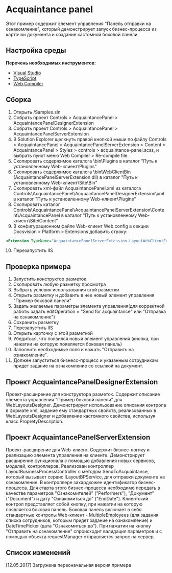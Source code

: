 # Acquaintance panel

Этот пример содержит элемент управления "Панель отправки на ознакомление", который демонстрирует запуск бизнес-процесса из карточки документа и создание кастомной боковой панели.

## Настройка среды

**Перечень необходимых инструментов:** 
* [Visual Studio](https://www.visualstudio.com)
* [TypeScript](https://www.typescriptlang.org)
* [Web Compiler](https://marketplace.visualstudio.com/items?itemName=MadsKristensen.WebCompiler)

## Сборка

1. Открыть /Samples.sln
2. Собрать проект Controls > AcquaintancePanel > AcquaintancePanelDesignerExtension
3. Собрать проект Controls > AcquaintancePanel > AcquaintancePanelServerExtension
4. В Solution Explorer щелкнуть правой кнопкой мыши по файлу Controls > AcquaintancePanel > AcquaintancePanelServerExtension > Content > AcquaintancePanel > Styles > controls > acquaintance-panel.scss, 
и выбрать пункт меню Web Compiler > Re-compile file.
5. Скопировать содержимое каталога \bin\Plugins в каталог "Путь к установленному Web-клиент\Plugins"
6. Скопировать содержимое каталога \bin\WebClientBin (AcquaintancePanelServerExtension.dll) в каталог "Путь к установленному Web-клиент\Site\Bin"
7. Скопировать xml-файл AcquaintancePanel.xml из каталога Controls\AcquaintancePanel\AcquaintancePanelDesignerExtension\xml в каталог "Путь к установленному Web-клиент\Plugins"
8. Скопировать каталог Controls\AcquaintancePanel\AcquaintancePanelServerExtension\Content\AcquaintancePanel в каталог "Путь к установленному Web-клиент\Site\Content"
9. В конфигурационном файле Web-клиент Web.config в секции Docsvision > Platform > Extensions добавить строку:
```xml
<Extension TypeName="AcquaintancePanelServerExtension.LayoutWebClientExtension, AcquaintancePanelServerExtension" Target="WebClient"/>
```	 
10. Перезапустить IIS

## Проверка примера

1. Запустить конструктор разметок
2. Скопировать любую разметку просмотра
3. Выбрать условия использования этой разметки
4. Открыть разметку и добавить в нее новый элемент управления "Пример боковой панели"
5. Задать желаемые параметры элемента управления(для корректной работы задать editOperation = "Send for acquaintance" или "Отправка на ознакомление")
6. Сохранить разметку
7. Перезапустить IIS
8. Открыть карточку с этой разметкой
9. Убедиться, что появился новый элемент управления (кнопка, при нажатии на которую появляется боковая панель)
10. Заполнить необходимые поля и нажать "Отправить на ознакомление". 
11. Должен запуститься бизнесс-процесс и указанным сотрудникам придет задание на ознакомление со ссылкой на документ.

## Проект AcquaintancePanelDesignerExtension

Проект-расширение для конструктора разметок. Содержит описание элемента управления "Пример боковой панели" для WebLayoutsDesigner.
Демонстрирует использование описания контрола в формате xml, задание ему стандартных свойств, реализованных в  WebLayoutsDesigner и
добавление кастомного свойства, используя класс PropretyDescription. 

## Проект AcquaintancePanelServerExtension

Проект-расширение для Web-клиент. Содержит бизнес-логику и реализацию элемента управления на клиенте. 
Демонстрирует расширение функционала с помощью добавления новых сервисов, моделей, контроллеров.
Реализован контроллер LayoutBusinessProcessController с методом SendToAcquaintance, который вызывает сервис ILayoutBPService,
 для отправки документа на ознакомление. В контроллере захардкожен идентификатор бизнес-процесса. 
Для старта этого бизнес-процесса необходимо передать в качестве параметров "Ознакомителей" ("Performers"), "Документ" ("Document") и дату "Ознакомиться до" ("EndDate").
Клиентский контрол представляет собой кнопку, при нажатии на которую появляется боковая панель. 
Боковая панель включает в себя стандартные контролы Web-клиент - MultipleEmployees (для задания списка сотрудников, которым придет задание на ознакомление)
 и DateTimePicker (дата "Ознакомиться до"). При нажатии на кнопку "Отправить на ознакомление" спроисходит валидация параметров и с помощью объекта requestManager 
 отправляется запрос на сервер. 


## Список изменений

[12.05.2017] Загружена первоначальная версия примера